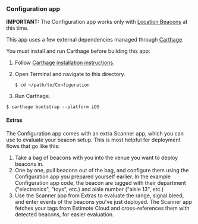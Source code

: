 ### Configuration app

**IMPORTANT:** The Configuration app works only with [Location Beacons](http://blog.estimote.com/post/139902664710/launching-the-most-robust-location-beacons-on-the) at this time.

This app uses a few external dependencies managed through [Carthage](https://github.com/Carthage/Carthage).

You must install and run Carthage before building this app:

1.  Follow [Carthage installation instructions](https://github.com/Carthage/Carthage#installing-carthage).

2.  Open Terminal and navigate to this directory.

    ```
    $ cd ~/path/to/Configuration
    ```

3.  Run Carthage.

   ```
   $ carthage bootstrap --platform iOS
   ```

#### Extras

The Configuration app comes with an extra Scanner app, which you can use to evaluate your beacon setup. This is most helpful for deployment flows that go like this:

1. Take a bag of beacons with you into the venue you want to deploy beacons in.
2. One by one, pull beacons out of the bag, and configure them using the Configuration app you prepared yourself earlier. In the example Configuration app code, the beacon are tagged with their department ("electronics", "toys", etc.) and aisle number ("aisle 13", etc.)
3. Use the Scanner app from Extras to evaluate the range, signal bleed, and enter events of the beacons you've just deployed. The Scanner app fetches your tags from Estimote Cloud and cross-references them with detected beacons, for easier evaluation.
